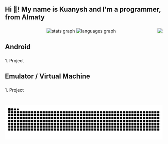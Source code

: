 <h2 align="left">Hi 👋! My name is Kuanysh and I'm a programmer, from Almaty</h2>

###

<img align="right" height="180" src="https://media1.giphy.com/media/v1.Y2lkPTc5MGI3NjExYW1uZHgxM3cyMG42MGRyZWlzbTdleDdqdHptNWVmYWRveDBibXZrZyZlcD12MV9pbnRlcm5hbF9naWZfYnlfaWQmY3Q9Zw/ES4Vcv8zWfIt2/giphy.gif"  />

###

<div align="center">
  <img src="https://github-readme-stats.vercel.app/api?username=4kuanysh&hide_title=false&hide_rank=false&show_icons=true&include_all_commits=true&count_private=true&disable_animations=false&theme=dracula&locale=en&hide_border=false" height="150" alt="stats graph"  />
  <img src="https://github-readme-stats.vercel.app/api/top-langs?username=4kuanysh&locale=en&hide_title=false&layout=compact&card_width=320&langs_count=5&theme=dark&hide_border=false" height="150" alt="languages graph"  />
</div>

###

<h2 align="left">Android</h2>

###

<p align="left">1. Project</p>

###

<h2 align="left">Emulator / Virtual Machine</h2>

###

<p align="left">1. Project</p>

###

<br clear="both">

<img src="https://raw.githubusercontent.com/4kuanysh/4kuanysh/output/snake.svg" alt="Snake animation" />

###
